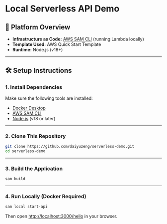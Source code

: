 # Local Serverless API Demo

## 🚀 Platform Overview

- **Infrastructure as Code:** [AWS SAM CLI](https://docs.aws.amazon.com/serverless-application-model/latest/developerguide/what-is-sam.html) (running Lambda locally)
- **Template Used:** AWS Quick Start Template
- **Runtime:** Node.js (v18+)

---

## 🛠️ Setup Instructions

### 1. Install Dependencies

Make sure the following tools are installed:

- [Docker Desktop](https://www.docker.com/products/docker-desktop/)
- [AWS SAM CLI](https://docs.aws.amazon.com/serverless-application-model/latest/developerguide/install-sam-cli.html)
- [Node.js](https://nodejs.org/) (v18 or later)

---

### 2. Clone This Repository

```bash
git clone https://github.com/daiyuzeng/serverless-demo.git
cd serverless-demo
```

---

### 3. Build the Application

```bash
sam build
```

---

### 4. Run Locally (Docker Required)

```bash
sam local start-api
```

Then open [http://localhost:3000/hello](http://localhost:3000/hello) in your browser.